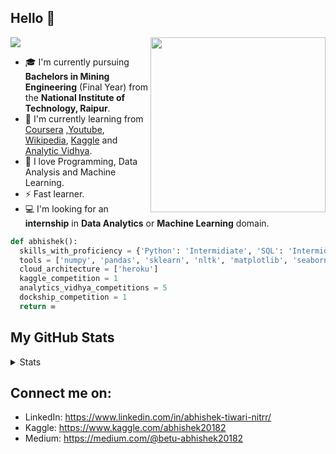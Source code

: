 ## Hello 👋 
<img align='right' src="https://s6.gifyu.com/images/man-programmer-working-computer-with-code-screen-illustration-programmer-working-writing-code_87749-276.jpg" width="280">

<img src="https://img.shields.io/badge/Nitian-Abhishek%20Tiwari-important">

- 🎓 I'm currently pursuing **Bachelors in Mining Engineering** (Final Year) from the **National Institute of Technology, Raipur**.
- 🌱 I'm currently learning from [Coursera](https://www.coursera.org/) ,[Youtube](https://www.youtube.com/), [Wikipedia](https://en.wikipedia.org/), [Kaggle](https://www.kaggle.com/) and [Analytic Vidhya](https://www.analyticsvidhya.com/).
- 🤟 I love Programming, Data Analysis and Machine Learning.
- ⚡️ Fast learner.
- 💻 I'm looking for an **internship** in **Data Analytics** or **Machine Learning** domain.

```python
def abhishek():
  skills_with_proficiency = {'Python': 'Intermidiate', 'SQL': 'Intermidiate', 'HTML & CSS': 'Intermidiate'}
  tools = ['numpy', 'pandas', 'sklearn', 'nltk', 'matplotlib', 'seaborn', 'flask', 'alteryx']
  cloud_architecture = ['heroku']
  kaggle_competition = 1
  analytics_vidhya_competitions = 5
  dockship_competition = 1
  return ∞
```


## My GitHub Stats
<details>
  <summary>Stats</summary>
  
  ![Github stats](https://github-readme-stats.vercel.app/api?username=Abhishek20182&show_icons=true)

  ![Top Langs](https://github-readme-stats.vercel.app/api/top-langs/?username=Abhishek20182&layout=compact)
 
  </details>
  

## Connect me on:
- LinkedIn: https://www.linkedin.com/in/abhishek-tiwari-nitrr/
- Kaggle: https://www.kaggle.com/abhishek20182
- Medium: https://medium.com/@betu-abhishek20182
